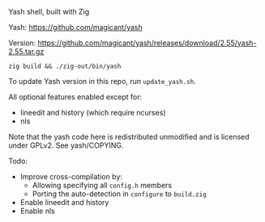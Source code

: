 Yash shell, built with Zig

Yash: https://github.com/magicant/yash

Version: https://github.com/magicant/yash/releases/download/2.55/yash-2.55.tar.gz

`zig build && ./zig-out/bin/yash`

To update Yash version in this repo, run `update_yash.sh`.

All optional features enabled except for:
* lineedit and history (which require ncurses)
* nls

Note that the yash code here is redistributed unmodified and is licensed under
GPLv2. See yash/COPYING.

Todo:
* Improve cross-compilation by:
  * Allowing specifying all `config.h` members
  * Porting the auto-detection in `configure` to `build.zig`
* Enable lineedit and history
* Enable nls
